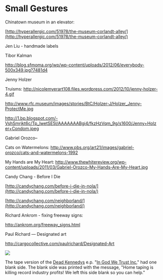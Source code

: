 # Small Gestures

Chinatown museum in an elevator:

[](http://hyperallergic.com/51978/the-museum-corlandt-alley/)[http://hyperallergic.com/51978/the-museum-corlandt-alley/](http://hyperallergic.com/51978/the-museum-corlandt-alley/)

Jen Liu - handmade labels

Tibor Kalman

[](http://blog.sfmoma.org/wp/wp-content/uploads/2012/06/everybody-500x349.jpg?7481d4)http://blog.sfmoma.org/wp/wp-content/uploads/2012/06/everybody-500x349.jpg?7481d4

Jenny Holzer

Truisms: [](http://nicolemyerart108.files.wordpress.com/2012/10/jenny-holzer-4.gif)http://nicolemyerart108.files.wordpress.com/2012/10/jenny-holzer-4.gif

[](http://www.rfc.museum/images/stories/BtC/Holzer-J/Holzer_Jenny-ProtectMe.jpg)http://www.rfc.museum/images/stories/BtC/Holzer-J/Holzer_Jenny-ProtectMe.jpg

[](http://1.bp.blogspot.com/-VshSmrjkt6c/Tp_lwetSE5I/AAAAAAABgi4/fkzHzVqm_9g/s1600/Jenny+Holzer+Condom.jpeg)http://1.bp.blogspot.com/-VshSmrjkt6c/Tp_lwetSE5I/AAAAAAABgi4/fkzHzVqm_9g/s1600/Jenny+Holzer+Condom.jpeg

Gabriel Orozco–

Cats on Watermelons: [](http://www.pbs.org/art21/images/gabriel-orozco/cats-and-watermelons-1992)http://www.pbs.org/art21/images/gabriel-orozco/cats-and-watermelons-1992

My Hands are My Heart: [](http://www.thewhitereview.org/wp-content/uploads/2011/03/Gabriel-Orozco-My-Hands-Are-My-Heart.jpg)http://www.thewhitereview.org/wp-content/uploads/2011/03/Gabriel-Orozco-My-Hands-Are-My-Heart.jpg

Candy Chang - Before I Die 

[](http://candychang.com/before-i-die-in-nola/)[http://candychang.com/before-i-die-in-nola/](http://candychang.com/before-i-die-in-nola/)

[](http://candychang.com/neighborland/)[http://candychang.com/neighborland/](http://candychang.com/neighborland/)

Richard Ankrom - fixing freeway signs:

[](http://ankrom.org/freeway_signs.html)http://ankrom.org/freeway_signs.html

Paul Richard — Designated art

[](http://cargocollective.com/paulrichard/Designated-Art)http://cargocollective.com/paulrichard/Designated-Art

![](https://hackpad-attachments.s3.amazonaws.com/hackpad.com_fIn7rFsiDZk_p.77311_1380589936340_undefined)

The tape version of the [Dead Kennedys](http://en.wikipedia.org/wiki/Dead_Kennedys) e.p. "[In God We Trust Inc.](http://en.wikipedia.org/wiki/In_God_We_Trust_Inc.)"  had one blank side. The blank side was printed with the message, "Home  taping is killing record industry profits! We left this side blank so  you can help."